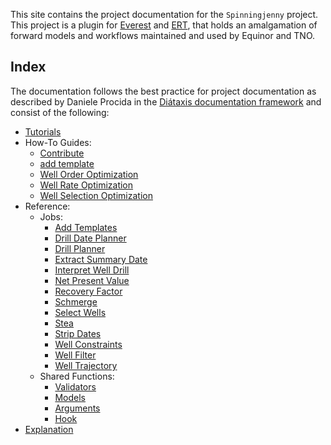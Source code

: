 This site contains the project documentation for the `Spinningjenny` project. 
This project is a plugin for [Everest](https://github.com/equinor/everest) and [ERT](https://github.com/equinor/ert), that holds an amalgamation of 
forward models and workflows maintained and used by Equinor and TNO.

## Index

The documentation follows the best practice for project documentation
as described by Daniele Procida in the
[Diátaxis documentation framework](https://diataxis.fr/) and consist
of the following:

- [Tutorials](tutorials.md)
- How-To Guides:
    - [Contribute](contribute/contribute.md)
    - [add template](https://fmu-docs.equinor.com/docs/everest/tutorial/everest_templating.html#pipelining-forward-models)
    - [Well Order Optimization](https://fmu-docs.equinor.com/docs/everest/tutorial/well_order_optimisation.html#forward-models)
    - [Well Rate Optimization](https://fmu-docs.equinor.com/docs/everest/tutorial/well_rate_optimisation.html#forward-models)
    - [Well Selection Optimization](https://fmu-docs.equinor.com/docs/everest/tutorial/well_selection.html#forward-models)
- Reference:
    - Jobs:
        - [Add Templates](reference/add_templates/reference.md)
        - [Drill Date Planner](reference/drill_date_planner/reference.md)
        - [Drill Planner](reference/drill_planner/reference.md)
        - [Extract Summary Date](reference/extract_summary_data/reference.md)
        - [Interpret Well Drill](reference/interpret_well_drill/reference.md)
        - [Net Present Value](reference/npv/reference.md)
        - [Recovery Factor](reference/rf/reference.md)
        - [Schmerge](reference/schmerge/reference.md)
        - [Select Wells](reference/select_wells/reference.md)
        - [Stea](reference/stea/reference.md)
        - [Strip Dates](reference/strip_dates/reference.md)
        - [Well Constraints](reference/well_constraints/reference.md)
        - [Well Filter](reference/well_filter/reference.md)
        - [Well Trajectory](reference/well_trajectory/reference.md)
    - Shared Functions:
        - [Validators](reference/shared/validators.md)
        - [Models](reference/shared/models.md)
        - [Arguments](reference/shared/arguments.md)
        - [Hook](reference/hook.md)
- [Explanation](explanation.md)
